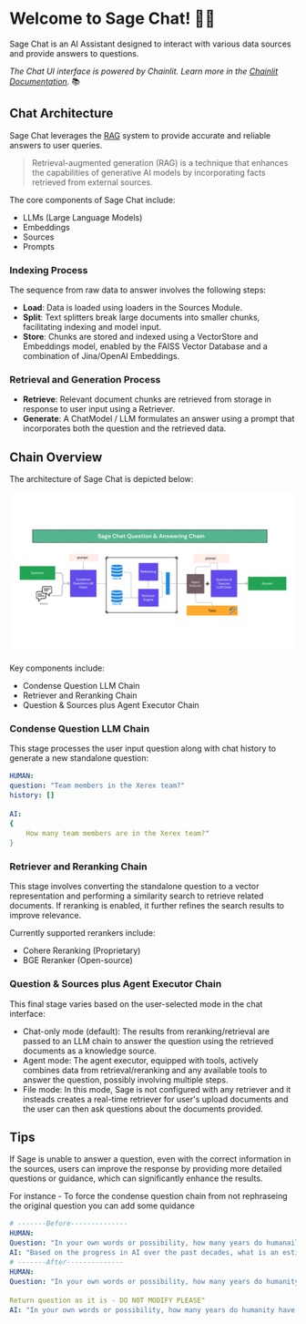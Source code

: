 # Welcome to Sage Chat! 🚀🤖

Sage Chat is an AI Assistant designed to interact with various data sources and provide answers to questions.

*The Chat UI interface is powered by Chainlit. Learn more in the [Chainlit Documentation](https://docs.chainlit.io).* 📚

## Chat Architecture

Sage Chat leverages the [RAG](https://blogs.nvidia.com/blog/what-is-retrieval-augmented-generation/) system to provide accurate and reliable answers to user queries.

> Retrieval-augmented generation (RAG) is a technique that enhances the capabilities of generative AI models by incorporating facts retrieved from external sources.

The core components of Sage Chat include:

- LLMs (Large Language Models)
- Embeddings
- Sources
- Prompts

### Indexing Process

The sequence from raw data to answer involves the following steps:

- **Load**: Data is loaded using loaders in the Sources Module.
- **Split**: Text splitters break large documents into smaller chunks, facilitating indexing and model input.
- **Store**: Chunks are stored and indexed using a VectorStore and Embeddings model, enabled by the FAISS Vector Database and a combination of Jina/OpenAI Embeddings.

### Retrieval and Generation Process

- **Retrieve**: Relevant document chunks are retrieved from storage in response to user input using a Retriever.
- **Generate**: A ChatModel / LLM formulates an answer using a prompt that incorporates both the question and the retrieved data.

## Chain Overview

The architecture of Sage Chat is depicted below:

![Alt text](sage/assets/sage_chain.png?raw=true "Sage Chain Overview")

Key components include:
- Condense Question LLM Chain
- Retriever and Reranking Chain
- Question & Sources plus Agent Executor Chain

### Condense Question LLM Chain

This stage processes the user input question along with chat history to generate a new standalone question:

```yaml
HUMAN:
question: "Team members in the Xerex team?"
history: []

AI:
{
    How many team members are in the Xerex team?"
}
```

### Retriever and Reranking Chain
 
This stage involves converting the standalone question to a vector representation and performing a similarity search to retrieve related documents. If reranking is enabled, it further refines the search results to improve relevance.

Currently supported rerankers include:

 - Cohere Reranking (Proprietary)
 - BGE Reranker (Open-source)

### Question & Sources plus Agent Executor Chain
 
This final stage varies based on the user-selected mode in the chat interface:

 - Chat-only mode (default): The results from reranking/retrieval are passed to an LLM chain to answer the question using the retrieved documents as a knowledge source.
 - Agent mode: The agent executor, equipped with tools, actively combines data from retrieval/reranking and any available tools to answer the question, possibly involving multiple steps.
 - File mode: In this mode, Sage is not configured with any retriever and it insteads creates a real-time retriever for user's upload documents and the user can then ask questions about the documents provided.

## Tips

If Sage is unable to answer a question, even with the correct information in the sources, users can improve the response by providing more detailed questions or guidance, which can significantly enhance the results.

For instance - To force the condense question chain from not rephraseing the original question you can add some quidance
```yaml
# -------Before--------------
HUMAN:
Question: "In your own words or possibility, how many years do humanaility have left to able to achieve AGI? I understand you don't know but I insist to give some estimates here - take a look at historical human advanment in the last few decades."
AI: "Based on the progress in AI over the past decades, what is an estimated timeline for the achievement of Artificial General Intelligence (AGI)?"
# -------After--------------
HUMAN:
Question: "In your own words or possibility, how many years do humanity have left to able to achieve AGI? I understand you don't know but I insist to give some estimates here - take a look at historical human advancement in the last few decades."

Return question as it is - DO NOT MODIFY PLEASE"
AI: "In your own words or possibility, how many years do humanity have left to able to achieve AGI? I understand you don't know but I insist to give some estimates here - take a look at historical human advancement in the last few decades."
```